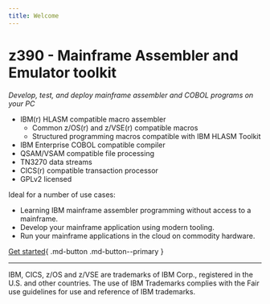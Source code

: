 ```yaml
---
title: Welcome
---
```


# z390 - Mainframe Assembler and Emulator toolkit

*Develop, test, and deploy mainframe assembler and COBOL programs on your PC*

* IBM(r) HLASM compatible macro assembler
    * Common z/OS(r) and z/VSE(r) compatible macros
    * Structured programming macros compatible with IBM HLASM Toolkit
* IBM Enterprise COBOL compatible compiler
* QSAM/VSAM compatible file processing
* TN3270 data streams
* CICS(r) compatible transaction processor
* GPLv2 licensed

Ideal for a number of use cases:

* Learning IBM mainframe assembler programming without access to a mainframe.
* Develop your mainframe application using modern tooling.
* Run your mainframe applications in the cloud on commodity hardware.

[Get started](getting_started){ .md-button .md-button--primary }


---
IBM, CICS, z/OS and z/VSE are trademarks of IBM Corp., registered in the U.S. and other countries.
The use of IBM Trademarks complies with the Fair use guidelines for use and reference of IBM trademarks.
